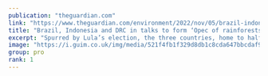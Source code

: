 ```yaml
---
publication: "theguardian.com"
link: "https://www.theguardian.com/environment/2022/nov/05/brazil-indonesia-drc-cop27-conservation-opec-rainforests-aoe"
title: "Brazil, Indonesia and DRC in talks to form ‘Opec of rainforests’"
excerpt: "Spurred by Lula’s election, the three countries, home to half of all tropical forests, will pledge stronger conservation efforts"
image: "https://i.guim.co.uk/img/media/521f4fb1f329d8db1c8cda647bbcdaf9dc506513/0_0_5000_3000/master/5000.jpg?width=1200&height=630&quality=85&auto=format&fit=crop&overlay-align=bottom%2Cleft&overlay-width=100p&overlay-base64=L2ltZy9zdGF0aWMvb3ZlcmxheXMvdGctZGVmYXVsdC5wbmc&enable=upscale&s=15c3c72f3f3551b2c1f99eff7f345de2"
group: pro
rank: 1
---
```

